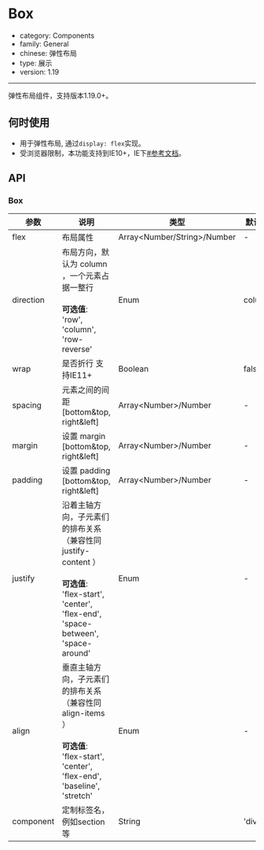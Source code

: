 # Box

-   category: Components
-   family: General
-   chinese: 弹性布局
-   type: 展示
-   version: 1.19

---

弹性布局组件，支持版本1.19.0+。

## 何时使用

- 用于弹性布局, 通过`display: flex`实现。
- 受浏览器限制，本功能支持到IE10+，IE下[#参考文档](https://docs.microsoft.com/en-us/previous-versions/windows/internet-explorer/ie-developer/dev-guides/hh673531(v=vs.85>))。

## API

### Box

| 参数        | 说明                                                                                                                              | 类型                             | 默认值    |
| --------- | ------------------------------------------------------------------------------------------------------------------------------- | ------------------------------ | ------ |
| flex      | 布局属性                                                                                                                            | Array&lt;Number/String>/Number | -      |
| direction | 布局方向，默认为 column ，一个元素占据一整行<br><br>**可选值**:<br>'row', 'column', 'row-reverse'                                                    | Enum                           | column |
| wrap      | 是否折行 支持IE11+                                                                                                                    | Boolean                        | false  |
| spacing   | 元素之间的间距 [bottom&top, right&left]                                                                                                | Array&lt;Number>/Number        | -      |
| margin    | 设置 margin [bottom&top, right&left]                                                                                              | Array&lt;Number>/Number        | -      |
| padding   | 设置 padding [bottom&top, right&left]                                                                                             | Array&lt;Number>/Number        | -      |
| justify   | 沿着主轴方向，子元素们的排布关系 （兼容性同 justify-content ）<br><br>**可选值**:<br>'flex-start', 'center', 'flex-end', 'space-between', 'space-around' | Enum                           | -      |
| align     | 垂直主轴方向，子元素们的排布关系 （兼容性同 align-items ）<br><br>**可选值**:<br>'flex-start', 'center', 'flex-end', 'baseline', 'stretch'               | Enum                           | -      |
| component | 定制标签名， 例如section等                                                                                                               | String                         | 'div'  |
